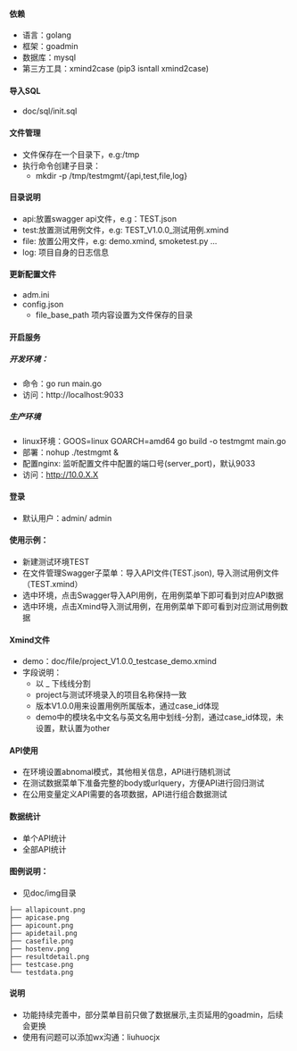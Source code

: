 #### 依赖
- 语言：golang
- 框架：goadmin
- 数据库：mysql
- 第三方工具：xmind2case (pip3 isntall xmind2case)

#### 导入SQL
- doc/sql/init.sql

#### 文件管理
- 文件保存在一个目录下，e.g:/tmp
- 执行命令创建子目录：
  - mkdir -p /tmp/testmgmt/{api,test,file,log}

#### 目录说明
- api:放置swagger api文件，e.g：TEST.json
- test:放置测试用例文件，e.g: TEST_V1.0.0_测试用例.xmind
- file: 放置公用文件，e.g: demo.xmind, smoketest.py ...
- log: 项目自身的日志信息

#### 更新配置文件
- adm.ini
- config.json
  - file_base_path 项内容设置为文件保存的目录
  
#### 开启服务
##### 开发环境：
- 命令：go run main.go
- 访问：http://localhost:9033

##### 生产环境
- linux环境：GOOS=linux GOARCH=amd64 go build -o testmgmt main.go 
- 部署：nohup ./testmgmt &
- 配置nginx: 监听配置文件中配置的端口号(server_port)，默认9033
- 访问：http://10.0.X.X

#### 登录
 - 默认用户：admin/ admin

#### 使用示例：
- 新建测试环境TEST
- 在文件管理Swagger子菜单：导入API文件(TEST.json), 导入测试用例文件（TEST.xmind）
- 选中环境，点击Swagger导入API用例，在用例菜单下即可看到对应API数据
- 选中环境，点击Xmind导入测试用例，在用例菜单下即可看到对应测试用例数据

#### Xmind文件
- demo：doc/file/project_V1.0.0_testcase_demo.xmind
- 字段说明：
  - 以 _ 下线线分割
  - project与测试环境录入的项目名称保持一致
  - 版本V1.0.0用来设置用例所属版本，通过case_id体现
  - demo中的模块名中文名与英文名用中划线-分割，通过case_id体现，未设置，默认置为other



#### API使用
- 在环境设置abnomal模式，其他相关信息，API进行随机测试
- 在测试数据菜单下准备完整的body或urlquery，方便API进行回归测试
- 在公用变量定义API需要的各项数据，API进行组合数据测试

#### 数据统计
- 单个API统计
- 全部API统计

#### 图例说明：
- 见doc/img目录
```
├── allapicount.png
├── apicase.png
├── apicount.png
├── apidetail.png
├── casefile.png
├── hostenv.png
├── resultdetail.png
├── testcase.png
└── testdata.png
```

#### 说明
- 功能持续完善中，部分菜单目前只做了数据展示,主页延用的goadmin，后续会更换
- 使用有问题可以添加wx沟通：liuhuocjx
